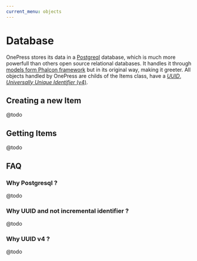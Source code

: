 ```yaml
---
current_menu: objects
---
```

# Database

OnePress stores its data in a [Postgreql](https://www.postgresql.org/) database, which is much more powerfull than others open source relational databases. It handles it through [models form Phalcon framework](https://docs.phalconphp.com/3.4/en/db-models) but in its original way, making it greeter. All objects handled by OnePress are childs of the Items class, have a [_UUID_, _Universally Unique Identifier_ (v4)](https://en.wikipedia.org/wiki/Universally_unique_identifier).

## Creating a new Item

@todo

## Getting Items

@todo

## FAQ

### Why Postgresql ?

@todo

### Why UUID and not incremental identifier ?

@todo

### Why UUID v4 ?

@todo
